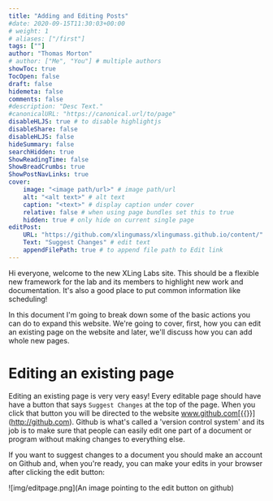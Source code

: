```yaml
---
title: "Adding and Editing Posts"
#date: 2020-09-15T11:30:03+00:00
# weight: 1
# aliases: ["/first"]
tags: [""]
author: "Thomas Morton"
# author: ["Me", "You"] # multiple authors
showToc: true
TocOpen: false
draft: false
hidemeta: false
comments: false
#description: "Desc Text."
#canonicalURL: "https://canonical.url/to/page"
disableHLJS: true # to disable highlightjs
disableShare: false
disableHLJS: false
hideSummary: false
searchHidden: true
ShowReadingTime: false
ShowBreadCrumbs: true
ShowPostNavLinks: true
cover:
    image: "<image path/url>" # image path/url
    alt: "<alt text>" # alt text
    caption: "<text>" # display caption under cover
    relative: false # when using page bundles set this to true
    hidden: true # only hide on current single page
editPost:
    URL: "https://github.com/xlingumass/xlingumass.github.io/content/"
    Text: "Suggest Changes" # edit text
    appendFilePath: true # to append file path to Edit link
---
```


Hi everyone, welcome to the new XLing Labs site. This should be a flexible new framework for the lab and its members to highlight new work and documentation. It's also a good place to put common information like scheduling!

In this document I'm going to break down some of the basic actions you can do to expand this website. We're going to cover, first, how you can edit an existing page on the website and later, we'll discuss how you can add whole new pages. 

# Editing an existing page

Editing an existing page is very very easy! Every editable page should have have a button that says ``Suggest Changes`` at the top of the page. When you click that button you will be directed to the website www.github.com[{{<fa arrow-up-right-from-square>}}](http://github.com). Github is what's called a 'version control system' and its job is to make sure that people can easily edit one part of a document or program without making changes to everything else. 

If you want to suggest changes to a document you should make an account on Github and, when you're ready, you can make your edits in your browser after clicking the edit button:

![img/editpage.png](An image pointing to the edit button on github)